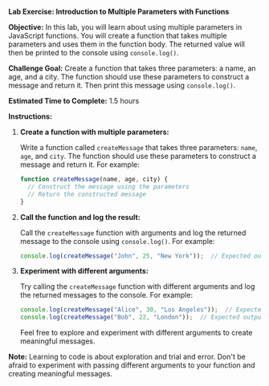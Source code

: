 **Lab Exercise: Introduction to Multiple Parameters with Functions**

**Objective:** In this lab, you will learn about using multiple parameters in JavaScript functions. You will create a function that takes multiple parameters and uses them in the function body. The returned value will then be printed to the console using `console.log()`.

**Challenge Goal:** Create a function that takes three parameters: a name, an age, and a city. The function should use these parameters to construct a message and return it. Then print this message using `console.log()`.

**Estimated Time to Complete:** 1.5 hours

**Instructions:**

1. **Create a function with multiple parameters:**

   Write a function called `createMessage` that takes three parameters: `name`, `age`, and `city`. The function should use these parameters to construct a message and return it. For example:

   ```javascript
   function createMessage(name, age, city) {
     // Construct the message using the parameters
     // Return the constructed message
   }
   ```

2. **Call the function and log the result:**

   Call the `createMessage` function with arguments and log the returned message to the console using `console.log()`. For example:

   ```javascript
   console.log(createMessage("John", 25, "New York"));  // Expected output: "My name is John, I am 25 years old, and I live in New York."
   ```

3. **Experiment with different arguments:**

   Try calling the `createMessage` function with different arguments and log the returned messages to the console. For example:

   ```javascript
   console.log(createMessage("Alice", 30, "Los Angeles"));  // Expected output: "My name is Alice, I am 30 years old, and I live in Los Angeles."
   console.log(createMessage("Bob", 22, "London"));  // Expected output: "My name is Bob, I am 22 years old, and I live in London."
   ```

   Feel free to explore and experiment with different arguments to create meaningful messages.

**Note:** Learning to code is about exploration and trial and error. Don't be afraid to experiment with passing different arguments to your function and creating meaningful messages.